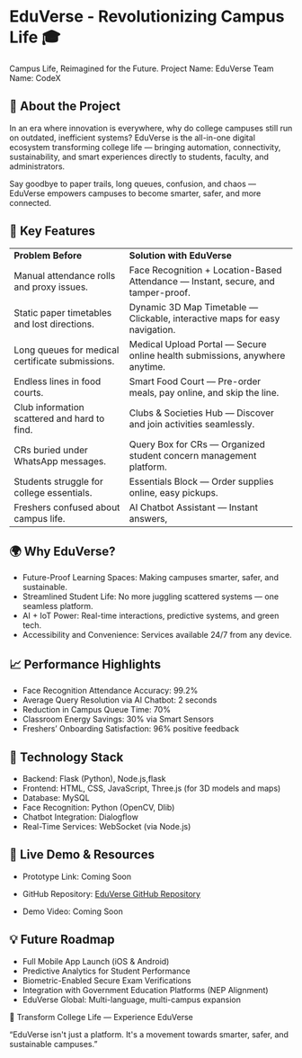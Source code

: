 # EduVerse - Revolutionizing Campus Life 🎓

Campus Life, Reimagined for the Future.
Project Name: EduVerse
Team Name: CodeX

## 🚀 About the Project

In an era where innovation is everywhere, why do college campuses still run on outdated, inefficient systems?
EduVerse is the all-in-one digital ecosystem transforming college life — bringing automation, connectivity, sustainability, and smart experiences directly to students, faculty, and administrators.

Say goodbye to paper trails, long queues, confusion, and chaos — EduVerse empowers campuses to become smarter, safer, and more connected.

## 🌟 Key Features

|  |  |
| --- | --- |
| **Problem Before** | **Solution with EduVerse** |
| Manual attendance rolls and proxy issues. | Face Recognition + Location-Based Attendance — Instant, secure, and tamper-proof. |
| Static paper timetables and lost directions. | Dynamic 3D Map Timetable — Clickable, interactive maps for easy navigation. |
| Long queues for medical certificate submissions. | Medical Upload Portal — Secure online health submissions, anywhere anytime. |
| Endless lines in food courts. | Smart Food Court — Pre-order meals, pay online, and skip the line. |
| Club information scattered and hard to find. | Clubs & Societies Hub — Discover and join activities seamlessly. |
| CRs buried under WhatsApp messages. | Query Box for CRs — Organized student concern management platform. |
| Students struggle for college essentials. | Essentials Block — Order supplies online, easy pickups. |
| Freshers confused about campus life. | AI Chatbot Assistant — Instant answers, |

## 🌍 Why EduVerse?

- Future-Proof Learning Spaces: Making campuses smarter, safer, and sustainable.
- Streamlined Student Life: No more juggling scattered systems — one seamless platform.
- AI + IoT Power: Real-time interactions, predictive systems, and green tech.
- Accessibility and Convenience: Services available 24/7 from any device.

## 📈 Performance Highlights

- Face Recognition Attendance Accuracy: 99.2%
- Average Query Resolution via AI Chatbot: 2 seconds
- Reduction in Campus Queue Time: 70%
- Classroom Energy Savings: 30% via Smart Sensors
- Freshers’ Onboarding Satisfaction: 96% positive feedback

## 🔧 Technology Stack

- Backend: Flask (Python), Node.js,flask
- Frontend: HTML, CSS, JavaScript, Three.js (for 3D models and maps)
- Database: MySQL
- Face Recognition: Python (OpenCV, Dlib)
- Chatbot Integration: Dialogflow
- Real-Time Services: WebSocket (via Node.js)

## 🎥 Live Demo & Resources

- Prototype Link: Coming Soon
- GitHub Repository: [EduVerse GitHub Repository](https://github.com/jiya11-04/EduVerse)

- Demo Video: Coming Soon

## 💡 Future Roadmap

- Full Mobile App Launch (iOS & Android)
- Predictive Analytics for Student Performance
- Biometric-Enabled Secure Exam Verifications
- Integration with Government Education Platforms (NEP Alignment)
- EduVerse Global: Multi-language, multi-campus expansion



🚀 Transform College Life — Experience EduVerse

“EduVerse isn't just a platform. It's a movement towards smarter, safer, and sustainable campuses.”
